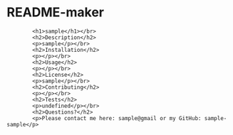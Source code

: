 # README-maker

       
            <h1>sample</h1></br>
            <h2>Description</h2>
            <p>sample</p></br>
            <h2>Installation</h2>
            <p></p></br>
            <h2>Usage</h2>
            <p></p></br>
            <h2>License</h2>
            <p>sample</p></br>
            <h2>Contributing</h2>
            <p></p></br>
            <h2>Tests</h2>
            <p>undefined</p></br>
            <h2>Questions?</h2>
            <p>Please contact me here: sample@gmail or my GitHub: sample-sample</p>
       
